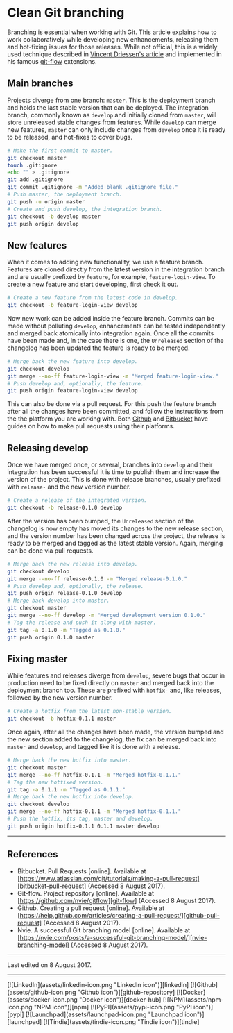 # Clean Git branching

Branching is essential when working with Git. This article explains how to work
collaboratively while developing new enhancements, releasing them and hot-fixing
issues for those releases. While not official, this is a widely used technique
described in [Vincent Driessen's article][nvie-branching-model] and implemented
in his famous [git-flow][git-flow] extensions.

## Main branches

Projects diverge from one branch: `master`. This is the deployment branch and
holds the last stable version that can be deployed. The integration branch,
commonly known as `develop` and initially cloned from `master`, will store
unreleased stable changes from features. While `develop` can merge new features,
`master` can only include changes from `develop` once it is ready to be
released, and hot-fixes to cover bugs.

```bash
# Make the first commit to master.
git checkout master
touch .gitignore
echo "" > .gitignore
git add .gitignore
git commit .gitignore -m "Added blank .gitignore file."
# Push master, the deployment branch.
git push -u origin master
# Create and push develop, the integration branch.
git checkout -b develop master
git push origin develop
```

## New features

When it comes to adding new functionality, we use a feature branch. Features are
cloned directly from the latest version in the integration branch and are
usually prefixed by `feature`, for example, `feature-login-view`. To create a
new feature and start developing, first check it out.

```bash
# Create a new feature from the latest code in develop.
git checkout -b feature-login-view develop
```

Now new work can be added inside the feature branch. Commits can be made without
polluting `develop`, enhancements can be tested independently and merged back
atomically into integration again. Once all the commits have been made and, in
the case there is one, the `Unreleased` section of the changelog has been
updated the feature is ready to be merged.

```bash
# Merge back the new feature into develop.
git checkout develop
git merge --no-ff feature-login-view -m "Merged feature-login-view."
# Push develop and, optionally, the feature.
git push origin feature-login-view develop
```

This can also be done via a pull request. For this push the feature branch after
all the changes have been committed, and follow the instructions from the
the platform you are working with. Both [Github][github-pull-request] and
[Bitbucket][bitbucket-pull-request] have guides on how to make pull requests
using their platforms.

## Releasing develop

Once we have merged once, or several, branches into `develop` and their
integration has been successful it is time to publish them and increase the
version of the project. This is done with release branches, usually prefixed
with `release-` and the new version number.

```bash
# Create a release of the integrated version.
git checkout -b release-0.1.0 develop
```

After the version has been bumped, the `Unreleased` section of the changelog is
now empty has moved its changes to the new release section, and the version
number has been changed across the project, the release is ready to be merged
and tagged as the latest stable version. Again, merging can be done via pull
requests.

```bash
# Merge back the new release into develop.
git checkout develop
git merge --no-ff release-0.1.0 -m "Merged release-0.1.0."
# Push develop and, optionally, the release.
git push origin release-0.1.0 develop
# Merge back develop into master.
git checkout master
git merge --no-ff develop -m "Merged development version 0.1.0."
# Tag the release and push it along with master.
git tag -a 0.1.0 -m "Tagged as 0.1.0."
git push origin 0.1.0 master
```

## Fixing master

While features and releases diverge from `develop`, severe bugs that occur in
production need to be fixed directly on `master` and merged back into the
deployment branch too. These are prefixed with `hotfix-` and, like releases,
followed by the new version number.

```bash
# Create a hotfix from the latest non-stable version.
git checkout -b hotfix-0.1.1 master
```
Once again, after all the changes have been made, the version bumped and the new
section added to the changelog, the fix can be merged back into `master` and
`develop`, and tagged like it is done with a release.

```bash
# Merge back the new hotfix into master.
git checkout master
git merge --no-ff hotfix-0.1.1 -m "Merged hotfix-0.1.1."
# Tag the new hotfixed version.
git tag -a 0.1.1 -m "Tagged as 0.1.1."
# Merge back the new hotfix into develop.
git checkout develop
git merge --no-ff hotfix-0.1.1 -m "Merged hotfix-0.1.1."
# Push the hotfix, its tag, master and develop.
git push origin hotfix-0.1.1 0.1.1 master develop
```

---

## References

- Bitbucket. Pull Requests [online]. Available at
  [https://www.atlassian.com/git/tutorials/making-a-pull-request][bitbucket-pull-request]
  (Accessed 8 August 2017).
- Git-flow. Project repository [online]. Available at
  [https://github.com/nvie/gitflow][git-flow]
  (Accessed 8 August 2017).
- Github. Creating a pull request [online]. Available at
  [https://help.github.com/articles/creating-a-pull-request/][github-pull-request]
  (Accessed 8 August 2017).
- Nvie. A successful Git branching model [online]. Available at
  [https://nvie.com/posts/a-successful-git-branching-model/][nvie-branching-model]
  (Accessed 8 August 2017).

---

Last edited on 8 August 2017.

---

[bitbucket-pull-request]: https://www.atlassian.com/git/tutorials/making-a-pull-request
[git-flow]: https://github.com/nvie/gitflow
[github-pull-request]: https://help.github.com/articles/creating-a-pull-request/
[nvie-branching-model]: https://nvie.com/posts/a-successful-git-branching-model/

<p class="flex-center">
[![LinkedIn](assets/linkedin-icon.png "LinkedIn icon")][linkedin]
[![Github](assets/github-icon.png "Github icon")][github-repository]
[![Docker](assets/docker-icon.png "Docker icon")][docker-hub]
[![NPM](assets/npm-icon.png "NPM icon")][npm]
[![PyPI](assets/pypi-icon.png "PyPI icon")][pypi]
[![Launchpad](assets/launchpad-icon.png "Launchpad icon")][launchpad]
[![Tindie](assets/tindie-icon.png "Tindie icon")][tindie]
</p>

[docker-hub]: https://hub.docker.com/u/marcbperez/
[github-repository]: https://github.com/marcbperez
[launchpad]: https://launchpad.net/~marcbperez/
[linkedin]: https://linkedin.com/in/marcbperez/
[npm]: https://npmjs.com/~marcbperez/
[pypi]: https://pypi.org/user/marcbperez/
[tindie]: https://tindie.com/stores/marcbperez/
